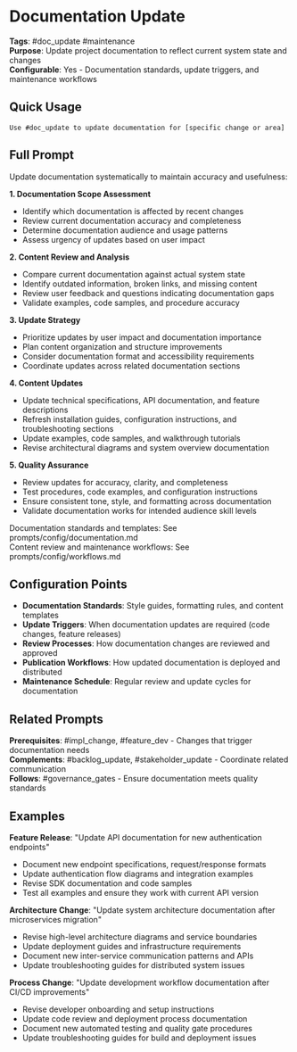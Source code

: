 # Documentation Update

**Tags**: #doc_update #maintenance  
**Purpose**: Update project documentation to reflect current system state and changes  
**Configurable**: Yes - Documentation standards, update triggers, and maintenance workflows

## Quick Usage

```
Use #doc_update to update documentation for [specific change or area]
```

## Full Prompt

Update documentation systematically to maintain accuracy and usefulness:

**1. Documentation Scope Assessment**
- Identify which documentation is affected by recent changes
- Review current documentation accuracy and completeness
- Determine documentation audience and usage patterns
- Assess urgency of updates based on user impact

**2. Content Review and Analysis**
- Compare current documentation against actual system state
- Identify outdated information, broken links, and missing content
- Review user feedback and questions indicating documentation gaps
- Validate examples, code samples, and procedure accuracy

**3. Update Strategy**
- Prioritize updates by user impact and documentation importance
- Plan content organization and structure improvements
- Consider documentation format and accessibility requirements
- Coordinate updates across related documentation sections

**4. Content Updates**
- Update technical specifications, API documentation, and feature descriptions
- Refresh installation guides, configuration instructions, and troubleshooting sections
- Update examples, code samples, and walkthrough tutorials
- Revise architectural diagrams and system overview documentation

**5. Quality Assurance**
- Review updates for accuracy, clarity, and completeness
- Test procedures, code examples, and configuration instructions
- Ensure consistent tone, style, and formatting across documentation
- Validate documentation works for intended audience skill levels

Documentation standards and templates: See prompts/config/documentation.md  
Content review and maintenance workflows: See prompts/config/workflows.md

## Configuration Points

- **Documentation Standards**: Style guides, formatting rules, and content templates
- **Update Triggers**: When documentation updates are required (code changes, feature releases)
- **Review Processes**: How documentation changes are reviewed and approved
- **Publication Workflows**: How updated documentation is deployed and distributed
- **Maintenance Schedule**: Regular review and update cycles for documentation

## Related Prompts

**Prerequisites**: #impl_change, #feature_dev - Changes that trigger documentation needs  
**Complements**: #backlog_update, #stakeholder_update - Coordinate related communication  
**Follows**: #governance_gates - Ensure documentation meets quality standards

## Examples

**Feature Release**: "Update API documentation for new authentication endpoints"
- Document new endpoint specifications, request/response formats
- Update authentication flow diagrams and integration examples
- Revise SDK documentation and code samples
- Test all examples and ensure they work with current API version

**Architecture Change**: "Update system architecture documentation after microservices migration"
- Revise high-level architecture diagrams and service boundaries
- Update deployment guides and infrastructure requirements
- Document new inter-service communication patterns and APIs
- Update troubleshooting guides for distributed system issues

**Process Change**: "Update development workflow documentation after CI/CD improvements"
- Revise developer onboarding and setup instructions
- Update code review and deployment process documentation
- Document new automated testing and quality gate procedures
- Update troubleshooting guides for build and deployment issues
